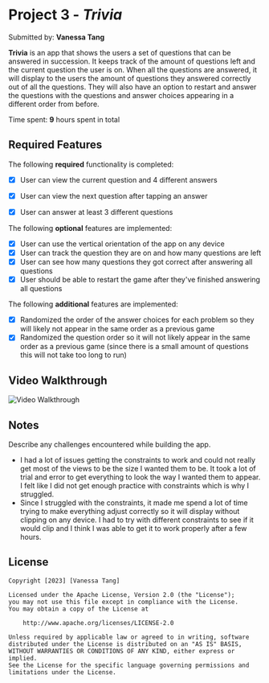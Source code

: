 # Project 3 - *Trivia*

Submitted by: **Vanessa Tang**

**Trivia** is an app that shows the users a set of questions that can be answered in succession. It keeps track of the amount of questions left and the current question the user is on. When all the questions are answered, it will display to the users the amount of questions they answered correctly out of all the questions. They will also have an option to restart and answer the questions with the questions and answer choices appearing in a different order from before.

Time spent: **9** hours spent in total

## Required Features

The following **required** functionality is completed:

- [x] User can view the current question and 4 different answers
- [x] User can view the next question after tapping an answer
- [x] User can answer at least 3 different questions


The following **optional** features are implemented:

- [x] User can use the vertical orientation of the app on any device
- [x] User can track the question they are on and how many questions are left
- [x] User can see how many questions they got correct after answering all questions
- [x] User should be able to restart the game after they've finished answering all questions

The following **additional** features are implemented:

<!-- - [ ] List anything else that you can get done to improve the app functionality! -->
- [x] Randomized the order of the answer choices for each problem so they will likely not appear in the same order as a previous game
- [x] Randomized the question order so it will not likely appear in the same order as a previous game (since there is a small amount of questions this will not take too long to run)

## Video Walkthrough

<!--Here is a reminder on how to embed Loom videos on GitHub. Feel free to remove this reminder once you upload your README. 

[Guide]](https://www.youtube.com/watch?v=GA92eKlYio4) .-->
<img src='walkthrough.gif' title='Video Walkthrough' width='' alt='Video Walkthrough' />

## Notes

Describe any challenges encountered while building the app.

- I had a lot of issues getting the constraints to work and could not really get most of the views to be the size I wanted them to be. It took a lot of trial and error to get everything to look the way I wanted them to appear. I felt like I did not get enough practice with constraints which is why I struggled.
- Since I struggled with the constraints, it made me spend a lot of time trying to make everything adjust correctly so it will display without clipping on any device. I had to try with different constraints to see if it would clip and I think I was able to get it to work properly after a few hours.

## License

    Copyright [2023] [Vanessa Tang]

    Licensed under the Apache License, Version 2.0 (the "License");
    you may not use this file except in compliance with the License.
    You may obtain a copy of the License at

        http://www.apache.org/licenses/LICENSE-2.0

    Unless required by applicable law or agreed to in writing, software
    distributed under the License is distributed on an "AS IS" BASIS,
    WITHOUT WARRANTIES OR CONDITIONS OF ANY KIND, either express or implied.
    See the License for the specific language governing permissions and
    limitations under the License.
